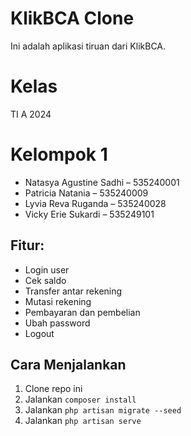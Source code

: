 # KlikBCA Clone

Ini adalah aplikasi tiruan dari KlikBCA.

# Kelas
TI A 2024

# Kelompok 1
- Natasya Agustine Sadhi – 535240001
- Patricia Natania – 535240009
- Lyvia Reva Ruganda – 535240028
- Vicky Erie Sukardi – 535249101

## Fitur:
- Login user
- Cek saldo
- Transfer antar rekening
- Mutasi rekening
- Pembayaran dan pembelian
- Ubah password
- Logout

## Cara Menjalankan
1. Clone repo ini
2. Jalankan `composer install`
3. Jalankan `php artisan migrate --seed`
4. Jalankan `php artisan serve`
